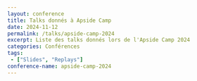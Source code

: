 ```yaml
---
layout: conference
title: Talks donnés à Apside Camp
date: 2024-11-12
permalink: /talks/apside-camp-2024
excerpt: Liste des talks donnés lors de l'Apside Camp 2024
categories: Conférences
tags: 
 - ["Slides", "Replays"]
conference-name: apside-camp-2024
---
```

